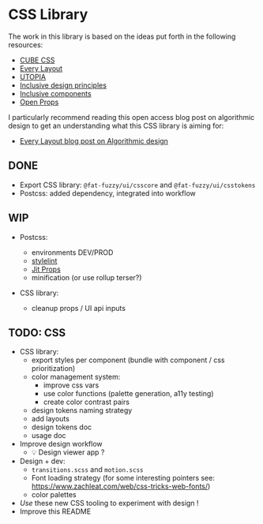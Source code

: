 # CSS Library

The work in this library is based on the ideas put forth in the following resources:

- [CUBE CSS](https://cube.fyi)
- [Every Layout](https://every-layout.dev)
- [UTOPIA](https://utopia.fyi/)
- [Inclusive design principles](https://inclusivedesignprinciples.org/)
- [Inclusive components](https://inclusive-components.design/)
- [Open Props](https://open-props.style/)

I particularly recommend reading this open access blog post on algorithmic design to get an understanding what this CSS library is aiming for:

- [Every Layout blog post on Algorithmic design](https://every-layout.dev/blog/algorithmic-design/)

## DONE

- Export CSS library: `@fat-fuzzy/ui/csscore` and `@fat-fuzzy/ui/csstokens`
- Postcss: added dependency, integrated into workflow

## WIP

- Postcss:

  - environments DEV/PROD
  - [stylelint](https://stylelint.io/)
  - [Jit Props](https://github.com/GoogleChromeLabs/postcss-jit-props)
  - minification (or use rollup terser?)

- CSS library:
  - cleanup props / UI api inputs

## TODO: CSS

- CSS library:
  - export styles per component (bundle with component / css prioritization)
  - color management system:
    - improve css vars
    - use color functions (palette generation, a11y testing)
    - create color contrast pairs
  - design tokens naming strategy
  - add layouts
  - design tokens doc
  - usage doc
- Improve design workflow
  - 💡 Design viewer app ?
- Design + dev:
  - `transitions.scss` and `motion.scss`
  - Font loading strategy (for some interesting pointers see: https://www.zachleat.com/web/css-tricks-web-fonts/)
  - color palettes
- _Use_ these new CSS tooling to experiment with design !
- Improve this README
